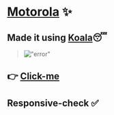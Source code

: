 # [Motorola](https://likhith1030.github.io/keep-my-number-in-ur-motorola/) :sparkles:

## Made it using [Koala](http://koala-app.com/):sleeping:</br>
> !["error"](https://www.ostraining.com/cdn/images/steve/10-csspreprocessors-09.png)</br>
## :point_right: [Click-me](https://likhith1030.github.io/keep-my-number-in-ur-motorola/)
## Responsive-check :white_check_mark:
